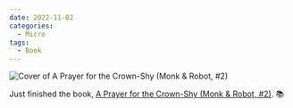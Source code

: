 ```yaml
---
date: 2022-11-02
categories:
  - Micro
tags:
  - Book
---
```


![Cover of A Prayer for the Crown-Shy (Monk & Robot, #2)](https://i.gr-assets.com/images/S/compressed.photo.goodreads.com/books/1631539191l/40864030._SY475_.jpg)

Just finished the book, [A Prayer for the Crown-Shy (Monk & Robot, #2)](https://www.goodreads.com/review/show/4851198220?utm_medium=api&utm_source=rss). 📚
